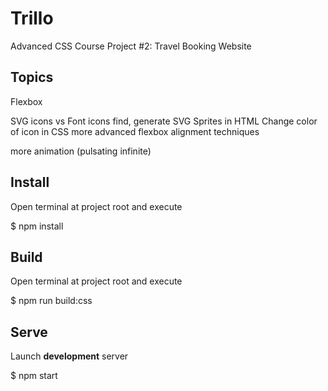 # Trillo

Advanced CSS Course Project #2: Travel Booking Website

## Topics

Flexbox

SVG icons vs Font icons
find, generate SVG Sprites in HTML
Change color of icon in CSS
more advanced flexbox alignment techniques

more animation (pulsating infinite)

## Install

Open terminal at project root and execute

  $ npm install

## Build

Open terminal at project root and execute

  $ npm run build:css

## Serve

Launch **development** server

  $ npm start

